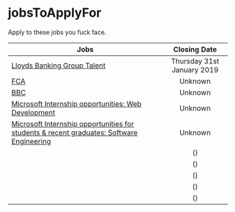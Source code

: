 # jobsToApplyFor

Apply to these jobs you fuck face.

| Jobs          | Closing Date
| ------------- |:-------------:|
| [Lloyds Banking Group Talent](https://applynow.lloydsbankinggrouptalent.com/LBGGrads/VacancyInformation.aspx?VId=20187) | Thursday 31st January 2019 |
| [FCA](https://fcacareers.tal.net/vx/brand-0/candidate/so/pm/1/pl/1/opp/33-Summer-Internship-Programme/en-GB) | Unknown |
| [BBC](https://www.bbc.co.uk/careers/trainee-schemes-and-apprenticeships/techplacements) | Unknown |
| [Microsoft Internship opportunities: Web Development](https://careers.microsoft.com/us/en/job/524164/Internship-opportunities-Web-Development) | Unknown |
| [Microsoft Internship opportunities for students & recent graduates: Software Engineering](https://careers.microsoft.com/us/en/job/475700/Internship-opportunities-for-students-recent-graduates-Software-Engineering) | Unknown |
| []() | () |
| []() | () |
| []() | () |
| []() | () |
| []() | () |



